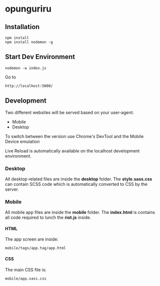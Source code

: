 # opunguriru

## Installation

    npm install
    npm install nodemon -g
    
## Start Dev Environment

    nodemon -w index.js
    
Go to

    http://localhost:5000/

## Development

Two different websites will be served based on your user-agent:

 - Mobile
 - Desktop

To switch between the version use Chrome's DevTool and the Mobile Device emulation

Live Reload is automatically available on the localhost development environment.

### Desktop

All desktop related files are inside the **desktop** folder. The **style.sass.css** can contain SCSS code which is automatically converted to CSS by the server.


### Mobile

All mobile app files are inside the **mobile** folder. The **index.html** is contains all code required to lunch the **riot.js** inside.

#### HTML
The app screen are inside:

    mobile/tags/app.tag/app.html 


#### CSS
The main CSS file is:

    mobile/app.sass.css



